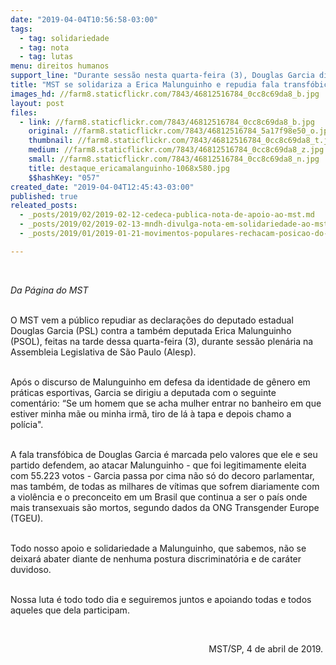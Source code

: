 ```yaml
---
date: "2019-04-04T10:56:58-03:00"
tags:
  - tag: solidariedade
  - tag: nota
  - tag: lutas
menu: direitos humanos
support_line: "Durante sessão nesta quarta-feira (3), Douglas Garcia disse à colega que \"expulsaria uma transexual do banheiro debaixo de tapa\""
title: "MST se solidariza a Erica Malunguinho e repudia fala transfóbica de deputado do PSL "
images_hd: //farm8.staticflickr.com/7843/46812516784_0cc8c69da8_b.jpg
layout: post
files:
  - link: //farm8.staticflickr.com/7843/46812516784_0cc8c69da8_b.jpg
    original: //farm8.staticflickr.com/7843/46812516784_5a17f98e50_o.jpg
    thumbnail: //farm8.staticflickr.com/7843/46812516784_0cc8c69da8_t.jpg
    medium: //farm8.staticflickr.com/7843/46812516784_0cc8c69da8_z.jpg
    small: //farm8.staticflickr.com/7843/46812516784_0cc8c69da8_n.jpg
    title: destaque_ericamalanguinho-1068x580.jpg
    $$hashKey: "057"
created_date: "2019-04-04T12:45:43-03:00"
published: true
releated_posts:
  - _posts/2019/02/2019-02-12-cedeca-publica-nota-de-apoio-ao-mst.md
  - _posts/2019/02/2019-02-13-mndh-divulga-nota-em-solidariedade-ao-mst.md
  - _posts/2019/01/2019-01-21-movimentos-populares-rechacam-posicao-do-brasil-sobre-a-venezuela.md

---
```

<p>&nbsp;</p>

<p><em>Da P&aacute;gina do MST&nbsp;</em></p>

<p><br />
O MST vem a p&uacute;blico repudiar as declara&ccedil;&otilde;es do&nbsp;deputado estadual Douglas Garcia (PSL) contra a&nbsp;tamb&eacute;m deputada Erica Malunguinho (PSOL), feitas na&nbsp;tarde dessa quarta-feira (3), durante&nbsp;sess&atilde;o plen&aacute;ria&nbsp;na Assembleia Legislativa de S&atilde;o Paulo (Alesp).&nbsp;</p>

<p><br />
Ap&oacute;s o&nbsp;discurso de Malunguinho&nbsp;em defesa da identidade de g&ecirc;nero em pr&aacute;ticas esportivas, Garcia se dirigiu a deputada com o seguinte coment&aacute;rio:&nbsp;&ldquo;Se um homem que se acha mulher entrar no banheiro em que estiver minha m&atilde;e ou minha irm&atilde;, tiro de l&aacute; &agrave; tapa e depois chamo a pol&iacute;cia&quot;.</p>

<p><br />
A fala transf&oacute;bica de&nbsp;Douglas Garcia&nbsp;&eacute; marcada pelo valores que ele&nbsp;e seu partido defendem, ao atacar Malunguinho&nbsp;- que foi legitimamente eleita com 55.223 votos -&nbsp;Garcia&nbsp;passa por cima&nbsp;n&atilde;o s&oacute; do&nbsp;decoro parlamentar, mas&nbsp;tamb&eacute;m, de todas as milhares de v&iacute;timas que sofrem diariamente com a viol&ecirc;ncia e o preconceito em um Brasil&nbsp;que continua a ser o pa&iacute;s onde mais transexuais s&atilde;o mortos, segundo dados da ONG Transgender Europe (TGEU).&nbsp;&nbsp;</p>

<p><br />
Todo nosso apoio e solidariedade&nbsp;a Malunguinho, que sabemos, n&atilde;o se deixar&aacute; abater diante de nenhuma postura discriminat&oacute;ria e de car&aacute;ter duvidoso.</p>

<p><br />
Nossa luta &eacute; todo todo dia e seguiremos juntos e apoiando todas e todos aqueles que dela participam.&nbsp;</p>

<p>&nbsp;</p>

<p style="text-align: right;">MST<font color="#222222" face="arial, sans-serif"><span style="font-size: 16px;">/</span></font>SP, 4 de abril de 2019.&nbsp;</p>

<p style="text-align: right;">&nbsp;</p>

<p>&nbsp;</p>

<p>&nbsp;</p>
